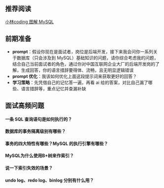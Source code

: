 ## 推荐阅读

[小林coding 图解 MySQL](https://xiaolincoding.com/mysql/)

## 前期准备

* **prompt**：假设你现在是面试者，岗位是后端开发，接下来我会问你一系列关于数据库（只会涉及到 MySQL）基础知识的问题，请你综合考虑我的问题，结合自己当前面试者的角色，通过你对中国互联网企业大厂的后端开发岗的了解，生成回答，你的语言措辞要得体、流畅，且无明显逻辑错误
* **prompt 优化**：我该如何优化上面这段提示词来获取更好的回答？
* **学习策略**：先凭借自己的记忆答一遍，再看 ai 给的答案，对比自己漏了哪些、语言措辞等，重点记忆并查漏补缺

## 面试高频问题

#### 一条 SQL 查询语句是如何执行的？


#### 数据库的事务隔离级别有哪些？


#### 事务的四大特性有哪些？MySQL 的执行引擎有哪些？


#### MySQL为什么使用B+树来作索引？


#### 说一下索引失效的场景？


#### undo log、redo log、binlog 分别有什么用？


#### 
